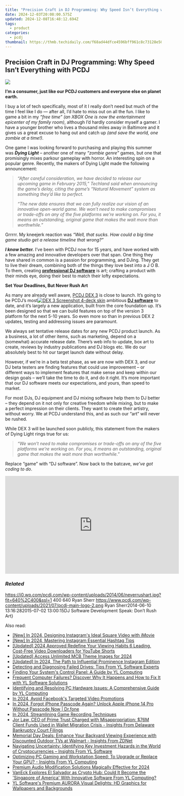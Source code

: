 ```yaml
---
title: "Precision Craft in DJ Programming: Why Speed Isn’t Everything with PCDJ"
date: 2024-12-03T20:08:00.575Z
updated: 2024-12-08T16:48:12.694Z
tags:
  - product
categories:
  - pcdj
thumbnail: https://thmb.techidaily.com/f68ad44dfce4596bff961c8c73128e503881dbfbd95e5f1787a78426eec3f375.jpg
---
```


## Precision Craft in DJ Programming: Why Speed Isn’t Everything with PCDJ

[![](https://i0.wp.com/pcdj.com/wp-content/uploads/2014/06/neverrushart.jpg?resize=640%2C270&ssl=1)](https://i0.wp.com/pcdj.com/wp-content/uploads/2014/06/neverrushart.jpg?fit=640%2C400&ssl=1 "neverrushart")

  
**I’m a consumer, just like our PCDJ customers and everyone else on planet earth.** 

I buy a lot of tech specifically, most of it I really don’t need but much of the time I feel like I do — after all, I’d hate to miss out on all the fun. I like to game a bit in my _“free time”_ _(an XBOX One is now the entertainment epicenter of my family room)_, although I’d hardly consider myself a gamer. I have a younger brother who lives a thousand miles away in Baltimore and it gives us a great excuse to hang out and catch up _(and save the world, one zombie at a time!)_.

One game I was looking forward to purchasing and playing this summer was _**Dying Light**_ – another one of many _“zombie genre”_ games, but one that promisingly mixes parkour gameplay with horror. An interesting spin on a popular genre. Recently, the makers of Dying Light made the following announcement:

> _“After careful consideration, we have decided to release our upcoming game in February 2015,” Techland said when announcing the game’s delay, citing the game’s “Natural Movement” system as something they’d like to perfect._
> 
> _“The new date ensures that we can fully realize our vision of an innovative open-world game. We won’t need to make compromises or trade-offs on any of the five platforms we’re working on. For you, it means an outstanding, original game that makes the wait more than worthwhile.”_

  
Grrrrr. My kneejerk reaction was _“Well, that sucks. How could a big time game studio get a release timeline that wrong?”_ 

_**I know better.**_  I’ve been with PCDJ now for 15 years, and have worked with a few amazing and innovative developers over that span. One thing they have shared in common is a passion for programming, and DJing. They get to live their dream, combining both of the things they love best into a J O B. To them, creating [**professional DJ software**](https://tools.techidaily.com/pcdj/products/) is art; crafting a product with their minds eye, doing their best to match their lofty expectations.

**Set Your Deadlines, But Never Rush Art**

As many are already well aware, [PCDJ DEX 3](https://tools.techidaily.com/pcdj/products/) is close to launch. It’s going to be PCDJ’s most[![DEX 3 Screenshot 4-deck skin](https://pcdj.com/wp-content/uploads/2014/05/screenshot-video-sml-300x187.png)](https://pcdj.com/wp-content/uploads/2014/05/screenshot-video-sml.png) ambitious [**DJ software**](https://tools.techidaily.com/pcdj/products/) to date, and it’s largely a new application, built from the core foundation up. It’s been designed so that we can build features on top of the version 3 platform for the next 5-10 years. So even more so than in previous DEX 2 updates, testing and addressing issues are paramount.

We always set tentative release dates for any new PCDJ product launch. As a business, a lot of other items, such as marketing, depend on a (somewhat) accurate release date. There’s web info to update, box art to create, reviews by industry publications and DJ blogs etc. We do our absolutely best to hit our target launch date without delay.

However, if we’re in a beta test phase, as we are now with DEX 3, and our DJ beta testers are finding features that could use improvement – or different ways to implement features that make sense and keep within our design goals – we’ll take the time to do it, and do it right. It’s more important that our DJ software meets our expectations, and yours, than speed to market.

For most DJs, DJ equipment and DJ mixing software help them to DJ better – they depend on it not only for creative freedom while mixing, but to make a perfect impression on their clients. They want to create their artistry, without worry. We at PCDJ understand this, and as such our “art” will never be rushed.

While DEX 3 will be launched soon publicly, this statement from the makers of Dying Light rings true for us:

> _“We won’t need to make compromises or trade-offs on any of the five platforms we’re working on. For you, it means an outstanding, original game that makes the wait more than worthwhile.”_

  
Replace “game” with “DJ software”. Now back to the batcave, _we’ve got coding to do_.

<!-- affiliate ads begin -->
<iframe width="560" height="315" src="https://www.youtube.com/embed/vFQCEZiYA08?si=xjIu5IAy77RlHWii" title="YouTube video player" frameborder="0" allow="accelerometer; autoplay; clipboard-write; encrypted-media; gyroscope; picture-in-picture; web-share" referrerpolicy="strict-origin-when-cross-origin" allowfullscreen></iframe>
<!-- affiliate ads end -->

### _Related_

https://i0.wp.com/pcdj.com/wp-content/uploads/2014/06/neverrushart.jpg?fit=640%2C400&ssl=1 400 640 Ryan Sherr https://www.pcdj.com/wp-content/uploads/2021/07/pcdj-main-logo-2.png Ryan Sherr2014-06-10 13:16:282015-07-02 13:00:15DJ Software Development Speak: Don’t Rush Art}

<ins class="adsbygoogle"
     style="display:block"
     data-ad-format="autorelaxed"
     data-ad-client="ca-pub-7571918770474297"
     data-ad-slot="1223367746"></ins>

<ins class="adsbygoogle"
     style="display:block"
     data-ad-client="ca-pub-7571918770474297"
     data-ad-slot="8358498916"
     data-ad-format="auto"
     data-full-width-responsive="true"></ins>

<span class="atpl-alsoreadstyle">Also read:</span>
<div><ul>
<li><a href="https://instagram-video-recordings.techidaily.com/new-in-2024-designing-instagrams-ideal-square-video-with-imovie/"><u>[New] In 2024, Designing Instagram's Ideal Square Video with iMovie</u></a></li>
<li><a href="https://instagram-videos.techidaily.com/new-in-2024-mastering-instagram-essential-hashtag-tips/"><u>[New] In 2024, Mastering Instagram Essential Hashtag Tips</u></a></li>
<li><a href="https://youtube-blog.techidaily.com/ed-2024-approved-redefine-your-viewing-habits-6-leading-cost-free-video-downloaders-for-youtube-shorts/"><u>[Updated] 2024 Approved Redefine Your Viewing Habits 6 Leading, Cost-Free Video Downloaders for YouTube Shorts</u></a></li>
<li><a href="https://facebook-record-videos.techidaily.com/updated-access-unlimited-mcb-theme-images-for-2024/"><u>[Updated] Access Unlimited MCB Theme Images for 2024</u></a></li>
<li><a href="https://instagram-video-files.techidaily.com/updated-in-2024-the-path-to-influential-prominence-instagram-edition/"><u>[Updated] In 2024, The Path to Influential Prominence Instagram Edition</u></a></li>
<li><a href="https://win-hot.techidaily.com/detecting-and-diagnosing-failed-drives-tips-from-yl-software-experts/"><u>Detecting and Diagnosing Failed Drives: Tips From YL Software Experts</u></a></li>
<li><a href="https://win-hot.techidaily.com/finding-your-systems-control-panel-a-guide-by-yl-computing/"><u>Finding Your System's Control Panel: A Guide by YL Computing</u></a></li>
<li><a href="https://win-hot.techidaily.com/frequent-computer-failures-discover-why-it-happens-and-how-to-fix-it-with-yl-software-solutions/"><u>Frequent Computer Failures? Discover Why It Happens and How to Fix It with YL Software Solutions</u></a></li>
<li><a href="https://win-hot.techidaily.com/identifying-and-resolving-pc-hardware-issues-a-comprehensive-guide-by-yl-computing/"><u>Identifying and Resolving PC Hardware Issues: A Comprehensive Guide by YL Computing</u></a></li>
<li><a href="https://facebook-videos.techidaily.com/in-2024-avoid-facebooks-targeted-video-promotions/"><u>In 2024, Avoid Facebook's Targeted Video Promotions</u></a></li>
<li><a href="https://iphone-unlock.techidaily.com/in-2024-forgot-iphone-passcode-again-unlock-apple-iphone-14-pro-without-passcode-now-drfone-by-drfone-ios/"><u>In 2024, Forgot iPhone Passcode Again? Unlock Apple iPhone 14 Pro Without Passcode Now | Dr.fone</u></a></li>
<li><a href="https://screen-activity-recording.techidaily.com/in-2024-streamlining-game-recording-techniques/"><u>In 2024, Streamlining Game Recording Techniques</u></a></li>
<li><a href="https://win-hot.techidaily.com/jor-law-ceo-of-prime-trust-charged-with-misappropriation-76m-client-funds-used-in-wallet-migration-crisis-insights-from-delaware-bankruptcy-court-filings/"><u>Jor Law, CEO of Prime Trust Charged with Misappropriation: $76M Client Funds Used in Wallet Migration Crisis - Insights From Delaware Bankruptcy Court Filings</u></a></li>
<li><a href="https://hardware-tips.techidaily.com/memorial-day-deals-enhance-your-backyard-viewing-experience-with-discounted-outdoor-tvs-at-walmart-insights-from-zdnet/"><u>Memorial Day Deals: Enhance Your Backyard Viewing Experience with Discounted Outdoor TVs at Walmart - Insights From ZDNet</u></a></li>
<li><a href="https://win-hot.techidaily.com/navigating-uncertainty-identifying-key-investment-hazards-in-the-world-of-cryptocurrencies-insights-from-yl-software/"><u>Navigating Uncertainty: Identifying Key Investment Hazards in the World of Cryptocurrencies – Insights From YL Software</u></a></li>
<li><a href="https://win-hot.techidaily.com/optimizing-pc-gaming-and-workstation-speed-to-upgrade-or-replace-your-gpu-insights-from-yl-computing/"><u>Optimizing PC Gaming and Workstation Speed: To Upgrade or Replace Your GPU? - Insights From YL Computing</u></a></li>
<li><a href="https://fox-http.techidaily.com/premium-audio-modification-solutions-magically-effective-for-2024/"><u>Premium Audio Modification Solutions Magically Effective for 2024</u></a></li>
<li><a href="https://win-hot.techidaily.com/vaneck-explores-el-salvador-as-crypto-hub-could-it-become-the-singapore-of-america-with-innovative-software-from-yl-computing/"><u>VanEck Explores El Salvador as Crypto Hub: Could It Become the 'Singapore of America' With Innovative Software From YL Computing?</u></a></li>
<li><a href="https://win-hot.techidaily.com/yl-softwares-premium-aurora-visual-delights-hd-graphics-for-wallpapers-and-backgrounds/"><u>YL Software's Premium AURORA Visual Delights: HD Graphics for Wallpapers and Backgrounds</u></a></li>
</ul></div>

